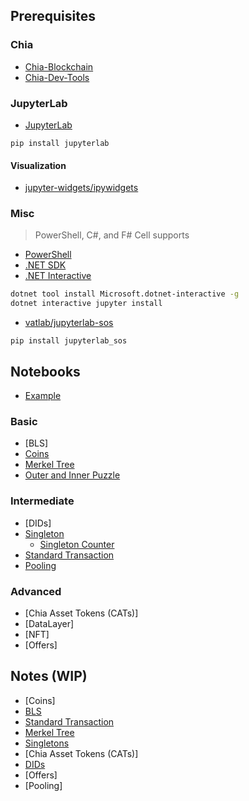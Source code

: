 ## Prerequisites

### Chia
- [Chia-Blockchain](https://github.com/Chia-Network/chia-blockchain)
- [Chia-Dev-Tools](https://github.com/Chia-Network/chia-dev-tools)

### JupyterLab
- [JupyterLab](https://jupyterlab.readthedocs.io/en/stable/getting_started/overview.html)
```
pip install jupyterlab
```
#### Visualization
- [jupyter-widgets/ipywidgets](https://github.com/jupyter-widgets/ipywidgets)

### Misc
> PowerShell, C#, and F# Cell supports
- [PowerShell](https://github.com/PowerShell/PowerShell)
- [.NET SDK](https://docs.microsoft.com/en-us/dotnet/core/install/linux-ubuntu)
- [.NET Interactive](https://github.com/dotnet/interactive)
```sh
dotnet tool install Microsoft.dotnet-interactive -g
dotnet interactive jupyter install
```
- [vatlab/jupyterlab-sos](https://github.com/vatlab/jupyterlab-sos)
```
pip install jupyterlab_sos
```
## Notebooks
- [Example](./notebooks/example.ipynb)

### Basic
- [BLS]
- [Coins](notebooks/basic/coins/notebook.ipynb)
- [Merkel Tree](notebooks/basic/merkel-tree/notebook.ipynb)
- [Outer and Inner Puzzle](/notebooks/basic/outer-and-inner-puzzles/notebook.ipynb)

### Intermediate
- [DIDs]
- [Singleton](notebooks/intermediate/singleton/notebook.ipynb)
    - [Singleton Counter](notebooks/intermediate/singleton/singleton_counter.ipynb)
- [Standard Transaction](notebooks/intermediate/standard-transaction/notebook.ipynb)
- [Pooling](notebooks/intermediate/pooling/notebook.ipynb)

### Advanced
- [Chia Asset Tokens (CATs)]
- [DataLayer]
- [NFT]
- [Offers]


## Notes (WIP)

- [Coins]
- [BLS](BLS/README.md)
- [Standard Transaction](./Standard%20Transaction/README.md)
- [Merkel Tree](./Merkel%20Tree/README.md)
- [Singletons](./Singletons/README.md)
- [Chia Asset Tokens (CATs)]
- [DIDs](DIDs/README.md)
- [Offers]
- [Pooling]
